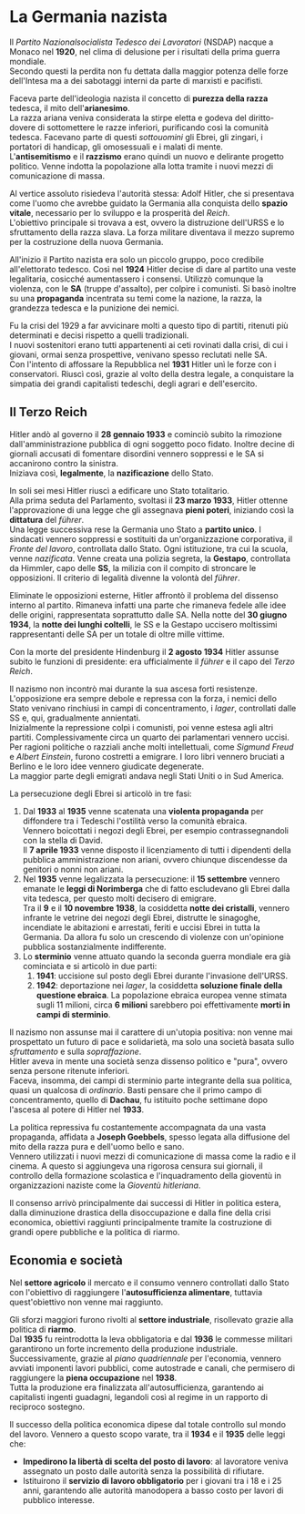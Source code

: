 # La Germania nazista

Il *Partito Nazionalsocialista Tedesco dei Lavoratori* (NSDAP) nacque a Monaco
nel **1920**, nel clima di delusione per i risultati della prima guerra
mondiale.\
Secondo questi la perdita non fu dettata dalla maggior potenza delle forze
dell'Intesa ma a dei sabotaggi interni da parte di marxisti e pacifisti.

Faceva parte dell'ideologia nazista il concetto di **purezza della razza**
tedesca, il mito dell'**arianesimo**.\
La razza ariana veniva considerata la stirpe eletta e godeva del diritto-dovere
di sottomettere le razze inferiori, purificando così la comunità tedesca.
Facevano parte di questi *sottouomini* gli Ebrei, gli zingari, i portatori di
handicap, gli omosessuali e i malati di mente.\
L'**antisemitismo** e il **razzismo** erano quindi un nuovo e delirante progetto
politico. Venne indotta la popolazione alla lotta tramite i nuovi mezzi di
comunicazione di massa.

Al vertice assoluto risiedeva l'autorità stessa: Adolf Hitler, che si presentava
come l'uomo che avrebbe guidato la Germania alla conquista dello **spazio
vitale**, necessario per lo sviluppo e la prosperità del *Reich*.\
L'obiettivo principale si trovava a est, ovvero la distruzione dell'URSS e lo
sfruttamento della razza slava. La forza militare diventava il mezzo supremo per
la costruzione della nuova Germania.

All'inizio il Partito nazista era solo un piccolo gruppo, poco credibile
all'elettorato tedesco. Così nel **1924** Hitler decise di dare al partito una
veste legalitaria, cosicché aumentassero i consensi. Utilizzò comunque la
violenza, con le **SA** (truppe d'assalto), per colpire i comunisti. Si basò
inoltre su una **propaganda** incentrata su temi come la nazione, la razza, la
grandezza tedesca e la punizione dei nemici.

Fu la crisi del 1929 a far avvicinare molti a questo tipo di partiti, ritenuti
più determinati e decisi rispetto a quelli tradizionali.\
I nuovi sostenitori erano tutti appartenenti ai ceti rovinati dalla crisi, di
cui i giovani, ormai senza prospettive, venivano spesso reclutati nelle SA.\
Con l'intento di affossare la Repubblica nel **1931** Hitler unì le forze con i
conservatori. Riuscì così, grazie al volto della destra legale, a conquistare la
simpatia dei grandi capitalisti tedeschi, degli agrari e dell'esercito.

## Il Terzo Reich

Hitler andò al governo il **28 gennaio 1933** e cominciò subito la rimozione
dall'amministrazione pubblica di ogni soggetto poco fidato. Inoltre decine di
giornali accusati di fomentare disordini vennero soppressi e le SA si accanirono
contro la sinistra.\
Iniziava così, **legalmente**, la **nazificazione** dello Stato.

In soli sei mesi Hitler riuscì a edificare uno Stato totalitario.\
Alla prima seduta del Parlamento, svoltasi il **23 marzo 1933**, Hitler ottenne
l'approvazione di una legge che gli assegnava **pieni poteri**, iniziando così
la **dittatura** del *führer*.\
Una legge successiva rese la Germania uno Stato a **partito unico**. I sindacati
vennero soppressi e sostituiti da un'organizzazione corporativa, il *Fronte del
lavoro*, controllata dallo Stato. Ogni istituzione, tra cui la scuola, venne
*nazificata*. Venne creata una polizia segreta, la **Gestapo**, controllata da
Himmler, capo delle **SS**, la milizia con il compito di stroncare le
opposizioni. Il criterio di legalità divenne la volontà del *führer*.

Eliminate le opposizioni esterne, Hitler affrontò il problema del dissenso
interno al partito. Rimaneva infatti una parte che rimaneva fedele alle idee
delle origini, rappresentata soprattutto dalle SA. Nella notte del **30 giugno
1934**, la **notte dei lunghi coltelli**, le SS e la Gestapo uccisero moltissimi
rappresentanti delle SA per un totale di oltre mille vittime.

Con la morte del presidente Hindenburg il **2 agosto 1934** Hitler assunse
subito le funzioni di presidente: era ufficialmente il *führer* e il capo del
*Terzo Reich*.

Il nazismo non incontrò mai durante la sua ascesa forti resistenze.
L'opposizione era sempre debole e repressa con la forza, i nemici dello Stato
venivano rinchiusi in campi di concentramento, i *lager*, controllati dalle SS
e, qui, gradualmente annientati.\
Inizialmente la repressione colpì i comunisti, poi venne estesa agli altri
partiti. Complessivamente circa un quarto dei parlamentari vennero uccisi.\
Per ragioni politiche o razziali anche molti intellettuali, come *Sigmund Freud*
e *Albert Einstein*, furono costretti a emigrare. I loro libri vennero bruciati
a Berlino e le loro idee vennero giudicate degenerate.\
La maggior parte degli emigrati andava negli Stati Uniti o in Sud America.

La persecuzione degli Ebrei si articolò in tre fasi:
1. Dal **1933** al **1935** venne scatenata una **violenta propaganda** per
   diffondere tra i Tedeschi l'ostilità verso la comunità ebraica.\
   Vennero boicottati i negozi degli Ebrei, per esempio contrassegnandoli con la
   stella di David.\
   Il **7 aprile 1933** venne disposto il licenziamento di tutti i dipendenti
   della pubblica amministrazione non ariani, ovvero chiunque discendesse da
   genitori o nonni non ariani.
2. Nel **1935** venne legalizzata la persecuzione: il **15 settembre** vennero
   emanate le **leggi di Norimberga** che di fatto escludevano gli Ebrei dalla
   vita tedesca, per questo molti decisero di emigrare.\
   Tra il **9** e il **10 novembre 1938**, la cosiddetta **notte dei
   cristalli**, vennero infrante le vetrine dei negozi degli Ebrei, distrutte le
   sinagoghe, incendiate le abitazioni e arrestati, feriti e uccisi Ebrei in
   tutta la Germania. Da allora fu solo un crescendo di violenze con un'opinione
   pubblica sostanzialmente indifferente.
3. Lo **sterminio** venne attuato quando la seconda guerra mondiale era già
   cominciata e si articolò in due parti:
   1. **1941**: uccisione sul posto degli Ebrei durante l'invasione dell'URSS.
   2. **1942**: deportazione nei *lager*, la cosiddetta **soluzione finale
      della questione ebraica**. La popolazione ebraica europea venne stimata
      sugli 11 milioni, circa **6 milioni** sarebbero poi effettivamente
      **morti in campi di sterminio**.

Il nazismo non assunse mai il carattere di un'utopia positiva: non venne mai
prospettato un futuro di pace e solidarietà, ma solo una società basata sullo
*sfruttamento* e sulla *sopraffazione*.\
Hitler aveva in mente una società senza dissenso politico e "pura", ovvero senza
persone ritenute inferiori.\
Faceva, insomma, dei campi di sterminio parte integrante della sua politica,
quasi un qualcosa di *ordinario*. Basti pensare che il primo campo di
concentramento, quello di **Dachau**, fu istituito poche settimane dopo l'ascesa
al potere di Hitler nel **1933**.

La politica repressiva fu costantemente accompagnata da una vasta propaganda,
affidata a **Joseph Goebbels**, spesso legata alla diffusione del mito della
razza pura e dell'uomo bello e sano.\
Vennero utilizzati i nuovi mezzi di comunicazione di massa come la radio e il
cinema. A questo si aggiungeva una rigorosa censura sui giornali, il controllo
della formazione scolastica e l'inquadramento della gioventù in organizzazioni
naziste come la *Gioventù hitleriana*.

Il consenso arrivò principalmente dai successi di Hitler in politica estera,
dalla diminuzione drastica della disoccupazione e dalla fine della crisi
economica, obiettivi raggiunti principalmente tramite la costruzione di grandi
opere pubbliche e la politica di riarmo.

## Economia e società

Nel **settore agricolo** il mercato e il consumo vennero controllati dallo Stato
con l'obiettivo di raggiungere l'**autosufficienza alimentare**, tuttavia
quest'obiettivo non venne mai raggiunto.

Gli sforzi maggiori furono rivolti al **settore industriale**, risollevato
grazie alla politica di **riarmo**.\
Dal **1935** fu reintrodotta la leva obbligatoria e dal **1936** le commesse
militari garantirono un forte incremento della produzione industriale.
Successivamente, grazie al *piano quadriennale* per l'economia, vennero avviati
imponenti lavori pubblici, come autostrade e canali, che permisero di
raggiungere la **piena occupazione** nel **1938**.\
Tutta la produzione era finalizzata all'autosufficienza, garantendo ai
capitalisti ingenti guadagni, legandoli così al regime in un rapporto di
reciproco sostegno.

Il successo della politica economica dipese dal totale controllo sul mondo del
lavoro. Vennero a questo scopo varate, tra il **1934** e il **1935** delle leggi
che:
- **Impedirono la libertà di scelta del posto di lavoro**: al lavoratore veniva
  assegnato un posto dalle autorità senza la possibilità di rifiutare.
- Istituirono il **servizio di lavoro obbligatorio** per i giovani tra i 18 e i
  25 anni, garantendo alle autorità manodopera a basso costo per lavori di
  pubblico interesse.

